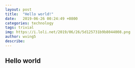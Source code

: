 ```yaml
---
layout: post
title:  "Hello world!"
date:   2019-06-26 00:24:49 +0800
categories: technology
tags: trivial
img: https://i.loli.net/2019/06/26/5d125731b9b8044008.png
author: wving5
describe: 
---
```


## Hello world
